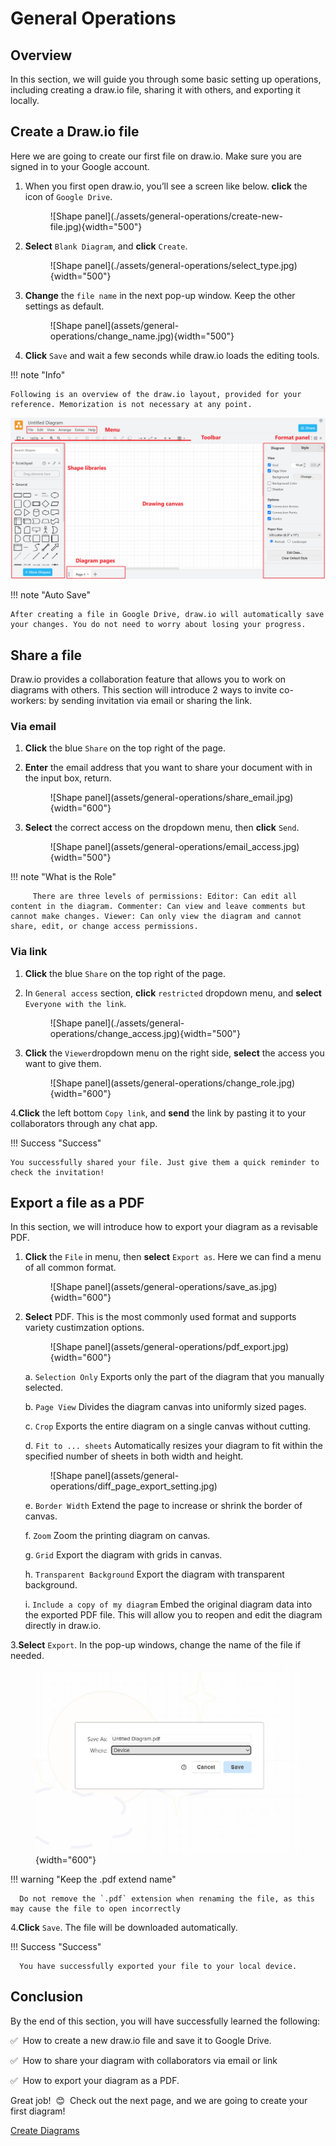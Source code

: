 # General Operations

## Overview

In this section, we will guide you through some basic setting up operations, including creating a draw.io file, sharing it with others, and exporting it locally.

## Create a Draw.io file
Here we are going to create our first file on draw.io. Make sure you are signed in to your Google account.

1. When you first open draw.io, you’ll see a screen like below. 
**click** the icon of `Google Drive`.

    <figure markdown>
    ![Shape panel](./assets/general-operations/create-new-file.jpg){width="500"}
    </figure>


2. **Select** `Blank Diagram`, and **click** `Create`.
   <figure markdown>
   ![Shape panel](./assets/general-operations/select_type.jpg){width="500"}
   </figure>
3. **Change** the `file name` in the next pop-up window. Keep the other settings as default.
      <figure markdown>
   ![Shape panel](assets/general-operations/change_name.jpg){width="500"}
      </figure>
4. **Click** `Save` and wait a few seconds while draw.io loads the editing tools.

!!! note "Info"

    Following is an overview of the draw.io layout, provided for your reference. Memorization is not necessary at any point.
![page_layout.jpg](assets/general-operations/page_layout.jpg)


!!! note "Auto Save"
    
    After creating a file in Google Drive, draw.io will automatically save your changes. You do not need to worry about losing your progress.

## Share a file
Draw.io provides a collaboration feature that allows you to work on diagrams with others. This section will introduce 2 ways to invite co-workers: by sending invitation via email or sharing the link.

### Via email ###

1. **Click** the blue `Share` on the top right of the page.

2. **Enter** the email address that you want to share your document with in the input box, return.

   <figure markdown>
   ![Shape panel](assets/general-operations/share_email.jpg){width="600"}
   </figure>

3. **Select** the correct access on the dropdown menu, then **click** `Send`.

   <figure markdown>
   ![Shape panel](assets/general-operations/email_access.jpg){width="500"}
   </figure>

!!! note "What is the Role"
    
         There are three levels of permissions: Editor: Can edit all content in the diagram. Commenter: Can view and leave comments but cannot make changes. Viewer: Can only view the diagram and cannot share, edit, or change access permissions.

### Via link ###

1. **Click** the blue `Share` on the top right of the page.

2. In `General access` section, **click** `restricted` dropdown menu, and **select** `Everyone with the link`.

   <figure markdown>
   ![Shape panel](./assets/general-operations/change_access.jpg){width="500"}
   </figure>
   
3. **Click** the `Viewer`dropdown menu on the right side, **select** the access you want to give them.

   <figure markdown>
   ![Shape panel](assets/general-operations/change_role.jpg){width="600"}
   </figure>

4.**Click** the left bottom `Copy link`, and **send** the link by pasting it to your collaborators through any chat app.

!!! Success "Success"

    You successfully shared your file. Just give them a quick reminder to check the invitation!


## Export a file as a PDF

In this section, we will introduce how to export your diagram as a revisable PDF.


1. **Click** the `File` in menu, then **select** `Export as`. Here we can find a menu of all common format.

      <figure markdown>
      ![Shape panel](assets/general-operations/save_as.jpg){width="600"}
      </figure>
   
2. **Select** PDF. This is the most commonly used format and supports variety custimzation options.

      <figure markdown>
      ![Shape panel](assets/general-operations/pdf_export.jpg){width="600"}
      </figure>
   
      a. `Selection Only` Exports only the part of the diagram that you manually selected.

      b. `Page View` Divides the diagram canvas into uniformly sized pages.

      c. `Crop`  Exports the entire diagram on a single canvas without cutting.

      d. `Fit to ... sheets`  Automatically resizes your diagram to fit within the specified number of sheets in both width and height.

      <figure markdown>
      ![Shape panel](assets/general-operations/diff_page_export_setting.jpg)
      </figure>
   
      e. `Border Width` Extend the page to increase or shrink the border of canvas. 

      f. `Zoom` Zoom the printing diagram on canvas.

      g. `Grid` Export the diagram with grids in canvas.

      h. `Transparent Background` Export the diagram with transparent background.

      i. `Include a copy of my diagram` Embed the original diagram data into the exported PDF file. This will allow you to reopen and edit the diagram directly in draw.io.

3.**Select** `Export`. In the pop-up windows, change the name of the file if needed. 
      <figure markdown>
      ![Shape panel](assets/general-operations/save_rename.jpg){width="600"}
      </figure>

!!! warning "Keep the .pdf extend name"

      Do not remove the `.pdf` extension when renaming the file, as this may cause the file to open incorrectly

4.**Click** `Save`. The file will be downloaded automatically. 

!!! Success "Success"

      You have successfully exported your file to your local device.

## Conclusion

By the end of this section, you will have successfully learned the following:

:white_check_mark:&nbsp; How to create a new draw.io file and save it to Google Drive.

:white_check_mark:&nbsp; How to share your diagram with collaborators via email or link

:white_check_mark:&nbsp; How to export your diagram as a PDF.

Great job! &nbsp;:blush:&nbsp; Check out the next page, and we are going to create your first diagram!

[Create Diagrams](create-diagrams.md)